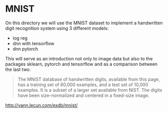 # MNIST

On this directory we will use the MNIST dataset to implement a
handwritten digit recognition system using 3 different models:
- log reg
- dnn with tensorflow
- dnn pytorch

This will serve as an introduction not only to image data but also to 
the packages sklearn, pytorch and tensorflow and as a comparison between 
the last two.

>  The MNIST database of handwritten digits, available from this page, has a training set of 60,000 examples, and a test set of 10,000 examples. It is a subset of a larger set available from NIST. The digits have been size-normalized and centered in a fixed-size image.

http://yann.lecun.com/exdb/mnist/